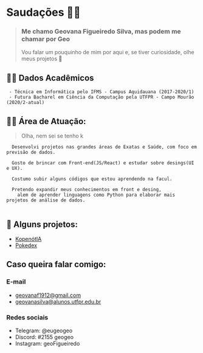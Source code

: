 # Saudações :ng_woman:
> ### Me chamo Geovana Figueiredo Silva, mas podem me chamar por Geo
> Vou falar um pouquinho de mim por aqui e, se tiver curiosidade, olhe meus projetos :hugs:

## :student: Dados Acadêmicos
```
 - Técnica em Informática pelo IFMS - Campus Aquidauana (2017-2020/1)
 - Futura Bacharel em Ciência da Computação pela UTFPR - Campo Mourão (2020/2-atual)
```
## :woman_technologist: Área de Atuação:
>Olha, nem sei se tenho k 
```
  Desenvolvi projetos nas grandes áreas de Exatas e Saúde, com foco em previsão de dados. 
  
  Gosto de brincar com Front-end(JS/React) e estudar sobre desings(UI e UX).
  
  Costumo subir alguns códigos que estou aprendendo na facul. 
  
  Pretendo expandir meus conhecimentos em front e desing, 
    alem de aprender linguagens como Python para elaborar mais projetos de análise de dados.
    
```
## :office: Alguns projetos: 
-   [KopenótIA](https://github.com/eugeogeo/KopenotIA)
-   [Pokedex](https://github.com/eugeogeo/pokedex)

## Caso queira falar comigo:

### E-mail
- geovanaf1912@gmail.com
- geovanasilva@alunos.utfpr.edu.br

### Redes sociais
- Telegram: @eugeogeo
- Discord: #2155 geogeo
- Instagram: geoFigueiredo
